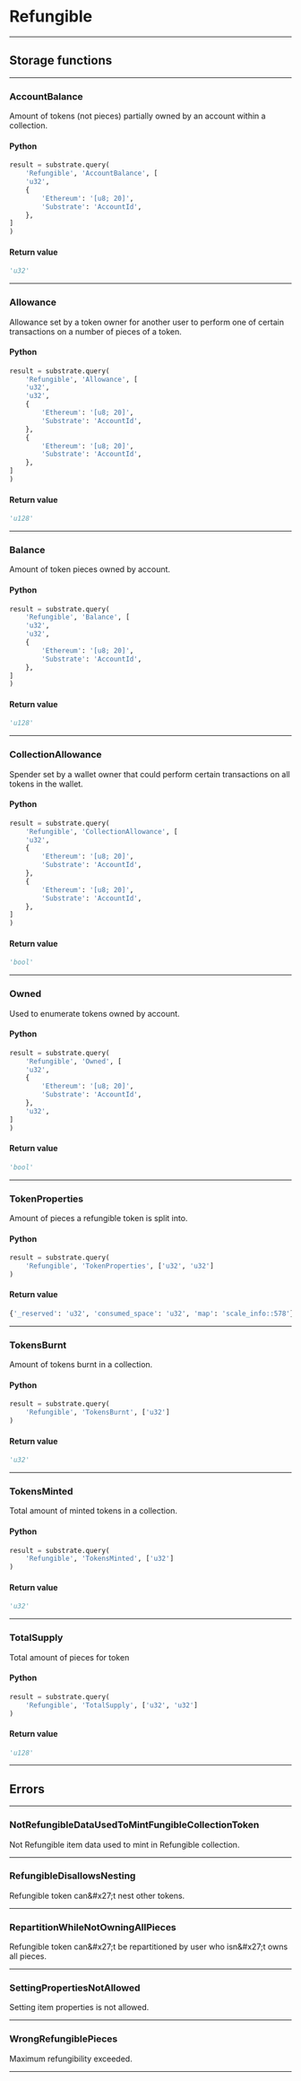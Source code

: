 
# Refungible

---------
## Storage functions

---------
### AccountBalance
 Amount of tokens (not pieces) partially owned by an account within a collection.

#### Python
```python
result = substrate.query(
    'Refungible', 'AccountBalance', [
    'u32',
    {
        'Ethereum': '[u8; 20]',
        'Substrate': 'AccountId',
    },
]
)
```

#### Return value
```python
'u32'
```
---------
### Allowance
 Allowance set by a token owner for another user to perform one of certain transactions on a number of pieces of a token.

#### Python
```python
result = substrate.query(
    'Refungible', 'Allowance', [
    'u32',
    'u32',
    {
        'Ethereum': '[u8; 20]',
        'Substrate': 'AccountId',
    },
    {
        'Ethereum': '[u8; 20]',
        'Substrate': 'AccountId',
    },
]
)
```

#### Return value
```python
'u128'
```
---------
### Balance
 Amount of token pieces owned by account.

#### Python
```python
result = substrate.query(
    'Refungible', 'Balance', [
    'u32',
    'u32',
    {
        'Ethereum': '[u8; 20]',
        'Substrate': 'AccountId',
    },
]
)
```

#### Return value
```python
'u128'
```
---------
### CollectionAllowance
 Spender set by a wallet owner that could perform certain transactions on all tokens in the wallet.

#### Python
```python
result = substrate.query(
    'Refungible', 'CollectionAllowance', [
    'u32',
    {
        'Ethereum': '[u8; 20]',
        'Substrate': 'AccountId',
    },
    {
        'Ethereum': '[u8; 20]',
        'Substrate': 'AccountId',
    },
]
)
```

#### Return value
```python
'bool'
```
---------
### Owned
 Used to enumerate tokens owned by account.

#### Python
```python
result = substrate.query(
    'Refungible', 'Owned', [
    'u32',
    {
        'Ethereum': '[u8; 20]',
        'Substrate': 'AccountId',
    },
    'u32',
]
)
```

#### Return value
```python
'bool'
```
---------
### TokenProperties
 Amount of pieces a refungible token is split into.

#### Python
```python
result = substrate.query(
    'Refungible', 'TokenProperties', ['u32', 'u32']
)
```

#### Return value
```python
{'_reserved': 'u32', 'consumed_space': 'u32', 'map': 'scale_info::578'}
```
---------
### TokensBurnt
 Amount of tokens burnt in a collection.

#### Python
```python
result = substrate.query(
    'Refungible', 'TokensBurnt', ['u32']
)
```

#### Return value
```python
'u32'
```
---------
### TokensMinted
 Total amount of minted tokens in a collection.

#### Python
```python
result = substrate.query(
    'Refungible', 'TokensMinted', ['u32']
)
```

#### Return value
```python
'u32'
```
---------
### TotalSupply
 Total amount of pieces for token

#### Python
```python
result = substrate.query(
    'Refungible', 'TotalSupply', ['u32', 'u32']
)
```

#### Return value
```python
'u128'
```
---------
## Errors

---------
### NotRefungibleDataUsedToMintFungibleCollectionToken
Not Refungible item data used to mint in Refungible collection.

---------
### RefungibleDisallowsNesting
Refungible token can&\#x27;t nest other tokens.

---------
### RepartitionWhileNotOwningAllPieces
Refungible token can&\#x27;t be repartitioned by user who isn&\#x27;t owns all pieces.

---------
### SettingPropertiesNotAllowed
Setting item properties is not allowed.

---------
### WrongRefungiblePieces
Maximum refungibility exceeded.

---------